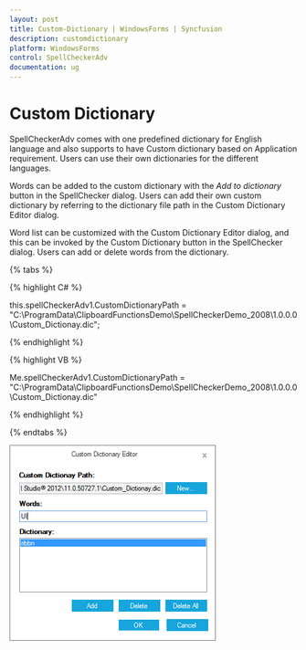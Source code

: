```yaml
---
layout: post
title: Custom-Dictionary | WindowsForms | Syncfusion
description: customdictionary
platform: WindowsForms
control: SpellCheckerAdv
documentation: ug
---
```


# Custom Dictionary

SpellCheckerAdv comes with one predefined dictionary for English language and also supports to have Custom dictionary based on Application requirement. Users can use their own dictionaries for the different languages. 

Words can be added to the custom dictionary with the *Add to dictionary* button in the SpellChecker dialog. Users can add their own custom dictionary by referring to the dictionary file path in the Custom Dictionary Editor dialog.

Word list can be customized with the Custom Dictionary Editor dialog, and this can be invoked by the Custom Dictionary button in the SpellChecker dialog. Users can add or delete words from the dictionary.


{% tabs %}

{% highlight C# %}

this.spellCheckerAdv1.CustomDictionaryPath = "C:\\ProgramData\\ClipboardFunctionsDemo\\SpellCheckerDemo_2008\\1.0.0.0\\Custom_Dictionay.dic";

{% endhighlight %}

{% highlight VB %}

Me.spellCheckerAdv1.CustomDictionaryPath = "C:\\ProgramData\\ClipboardFunctionsDemo\\SpellCheckerDemo_2008\\1.0.0.0\\Custom_Dictionay.dic"

{% endhighlight %}

{% endtabs %}

![](Custom-Dictionary_images/CustomDictionary.png)






